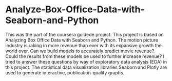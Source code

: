 # Analyze-Box-Office-Data-with-Seaborn-and-Python
This was the part of the coursera guidede project.
This project is based on Analyzing Box Office Data with Seaborn and Python.
The motion picture industry is raking in more revenue than ever with its expansive growth the world over. 
Can we build models to accurately predict movie revenue? Could the results from these models be used to further increase revenue?
I tried to answer these questions by way of exploratory data analysis (EDA) in this project. 
The statistical data visualization libraries Seaborn and Plotly are used to generate interactive, publication-quality graphs.

